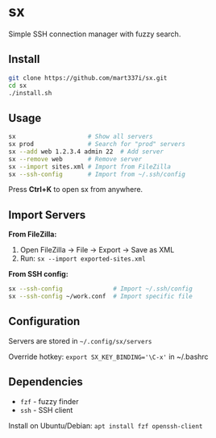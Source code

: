 # sx

Simple SSH connection manager with fuzzy search.

## Install

```bash
git clone https://github.com/mart337i/sx.git
cd sx
./install.sh
```

## Usage

```bash
sx                    # Show all servers
sx prod               # Search for "prod" servers
sx --add web 1.2.3.4 admin 22  # Add server
sx --remove web       # Remove server
sx --import sites.xml # Import from FileZilla
sx --ssh-config       # Import from ~/.ssh/config
```

Press **Ctrl+K** to open sx from anywhere.

## Import Servers

**From FileZilla:**
1. Open FileZilla → File → Export → Save as XML
2. Run: `sx --import exported-sites.xml`

**From SSH config:**
```bash
sx --ssh-config              # Import ~/.ssh/config
sx --ssh-config ~/work.conf  # Import specific file
```

## Configuration

Servers are stored in `~/.config/sx/servers`

Override hotkey: `export SX_KEY_BINDING='\C-x'` in ~/.bashrc

## Dependencies

- `fzf` - fuzzy finder
- `ssh` - SSH client

Install on Ubuntu/Debian: `apt install fzf openssh-client`